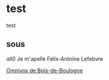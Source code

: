 # test
test
## sous 
<p>
  <i>all0</i> 
  Je m'apelle Félix-Antoine Lefebvre
</p>

<a href = "https://bdeb.omnivox.ca/Login/Account/Login?ReturnUrl=%2Fintr%2F">Omnivox de Bois-de-Boulogne</a>
